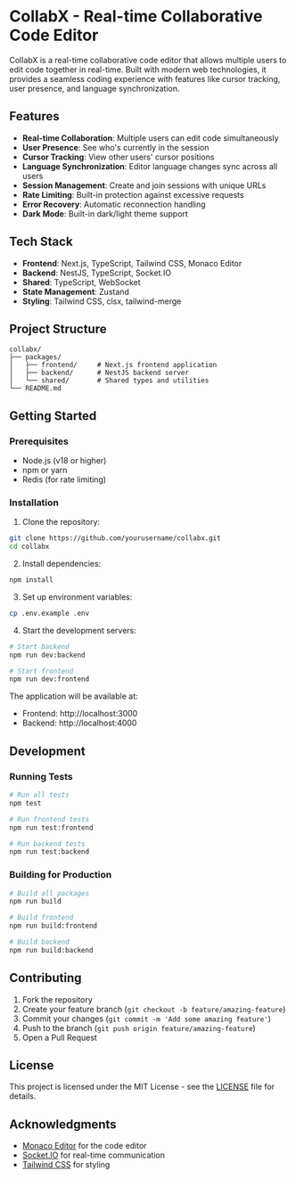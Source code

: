 # CollabX - Real-time Collaborative Code Editor

CollabX is a real-time collaborative code editor that allows multiple users to edit code together in real-time. Built with modern web technologies, it provides a seamless coding experience with features like cursor tracking, user presence, and language synchronization.

## Features

- **Real-time Collaboration**: Multiple users can edit code simultaneously
- **User Presence**: See who's currently in the session
- **Cursor Tracking**: View other users' cursor positions
- **Language Synchronization**: Editor language changes sync across all users
- **Session Management**: Create and join sessions with unique URLs
- **Rate Limiting**: Built-in protection against excessive requests
- **Error Recovery**: Automatic reconnection handling
- **Dark Mode**: Built-in dark/light theme support

## Tech Stack

- **Frontend**: Next.js, TypeScript, Tailwind CSS, Monaco Editor
- **Backend**: NestJS, TypeScript, Socket.IO
- **Shared**: TypeScript, WebSocket
- **State Management**: Zustand
- **Styling**: Tailwind CSS, clsx, tailwind-merge

## Project Structure

```
collabx/
├── packages/
│   ├── frontend/     # Next.js frontend application
│   ├── backend/      # NestJS backend server
│   └── shared/       # Shared types and utilities
└── README.md
```

## Getting Started

### Prerequisites

- Node.js (v18 or higher)
- npm or yarn
- Redis (for rate limiting)

### Installation

1. Clone the repository:
```bash
git clone https://github.com/yourusername/collabx.git
cd collabx
```

2. Install dependencies:
```bash
npm install
```

3. Set up environment variables:
```bash
cp .env.example .env
```

4. Start the development servers:
```bash
# Start backend
npm run dev:backend

# Start frontend
npm run dev:frontend
```

The application will be available at:
- Frontend: http://localhost:3000
- Backend: http://localhost:4000

## Development

### Running Tests

```bash
# Run all tests
npm test

# Run frontend tests
npm run test:frontend

# Run backend tests
npm run test:backend
```

### Building for Production

```bash
# Build all packages
npm run build

# Build frontend
npm run build:frontend

# Build backend
npm run build:backend
```

## Contributing

1. Fork the repository
2. Create your feature branch (`git checkout -b feature/amazing-feature`)
3. Commit your changes (`git commit -m 'Add some amazing feature'`)
4. Push to the branch (`git push origin feature/amazing-feature`)
5. Open a Pull Request

## License

This project is licensed under the MIT License - see the [LICENSE](LICENSE) file for details.

## Acknowledgments

- [Monaco Editor](https://microsoft.github.io/monaco-editor/) for the code editor
- [Socket.IO](https://socket.io/) for real-time communication
- [Tailwind CSS](https://tailwindcss.com/) for styling
